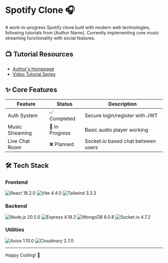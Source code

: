 # Spotify Clone 🎧

A work-in-progress Spotify clone built with modern web technologies, following tutorials from [Author Name]. Currently implementing core music streaming functionality with social features.

## 📺 Tutorial Resources

- [Author's Homepage](https://www.youtube.com/@codesistency)
- [Video Tutorial Series](https://www.youtube.com/watch?v=4sbklcQ0EXc&list=LL&index=48)

## ✨ Core Features

| Feature         | Status         | Description                        |
| --------------- | -------------- | ---------------------------------- |
| Auth System     | ✅ Completed   | Secure login/register with JWT     |
| Music Streaming | 🚧 In Progress | Basic audio player working         |
| Live Chat Room  | ❌ Planned     | Socket.io based chat between users |

## 🛠 Tech Stack

### Frontend

<div align="left">
  <img src="https://img.shields.io/badge/React-19.1.0-%2361DAFB?logo=react" alt="React 18.2.0">
  <img src="https://img.shields.io/badge/Vite-7.0.4-%23646CFF?logo=vite" alt="Vite 4.4.0">
  <img src="https://img.shields.io/badge/Tailwind-4.1.11-%2306B6D4?logo=tailwind-css" alt="Tailwind 3.3.3">
</div>

### Backend

<div align="left">
  <img src="https://img.shields.io/badge/Node.js-22.16.0-%23339933?logo=node.js" alt="Node.js 20.5.0">
  <img src="https://img.shields.io/badge/Express-5.1.0-%23000000?logo=express" alt="Express 4.18.2">
  <img src="https://img.shields.io/badge/MongoDB-8.0.11-%2347A248?logo=mongodb" alt="MongoDB 6.0.8">
  <img src="https://img.shields.io/badge/Socket.io-4.8.1-%23010101?logo=socket.io" alt="Socket.io 4.7.2">
</div>

### Utilities

<div align="left">
  <img src="https://img.shields.io/badge/Axios-1.5.0-%235A29E4?logo=axios" alt="Axios 1.10.0">
  <img src="https://img.shields.io/badge/Cloudinary-1.37.1-%2300A1FF?logo=cloudinary" alt="Cloudinary 2.7.0">
</div>

<!-- ## 🚀 Project Setup

```bash
# Install dependencies
npm install

# Start development servers
npm run dev
``` -->

---

Happy Coding! 🎉
